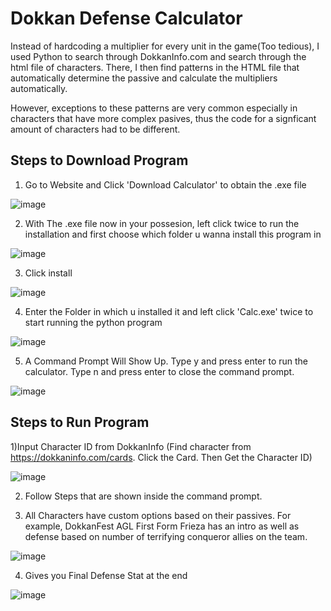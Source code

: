 # Dokkan Defense Calculator

Instead of hardcoding a multiplier for every unit in the game(Too tedious), I used Python to search through DokkanInfo.com and search through the html file of characters. There, I then find patterns in the HTML file that automatically determine the passive and calculate the multipliers automatically. 

However, exceptions to these patterns are very common especially in characters that have more complex pasives, thus the code for a signficant amount of characters had to be different.

## Steps to Download Program

1) Go to Website and Click 'Download Calculator' to obtain the .exe file



![image](https://github.com/RandomNerd01/Dokkan-Calculator/assets/142955018/16ca5262-3ae0-48a0-9609-dffa7f6ef851)






2) With The .exe file now in your possesion, left click twice to run the installation and first choose which folder u wanna install this program in



![image](https://github.com/RandomNerd01/Dokkan-Calculator/assets/142955018/5f22b1ac-d52b-4e2f-8623-7212a6854b9c)

  


3) Click install




![image](https://github.com/RandomNerd01/Dokkan-Calculator/assets/142955018/389c0937-e0a9-408e-94de-00bb95368799)






4) Enter the Folder in which u installed it and left click 'Calc.exe' twice to start running the python program




![image](https://github.com/RandomNerd01/Dokkan-Calculator/assets/142955018/2222f50d-0d5c-4e5e-8123-be13d39772f3)






5) A Command Prompt Will Show Up. Type y and press  enter to run the calculator. Type n and press enter to close the command prompt.



![image](https://github.com/RandomNerd01/Dokkan-Calculator/assets/142955018/e68b6f57-454a-4549-acf9-84bda192bca3)







## Steps to Run Program

1)Input Character ID from DokkanInfo (Find character from https://dokkaninfo.com/cards. Click the Card. Then Get the Character ID)


![image](https://github.com/Suiron99/Dokkan-Calculator/assets/142955018/0563585b-4bfb-4f77-857f-8c79e7f97f0e)




2) Follow Steps that are shown inside the command prompt.




3) All Characters have custom options based on their passives. For example, DokkanFest AGL First Form Frieza has an intro as well as defense based on number of terrifying conqueror allies on the team.



![image](https://github.com/RandomNerd01/Dokkan-Calculator/assets/142955018/7154a8f9-893d-41c0-a992-69d96615a362)





4) Gives you Final Defense Stat at the end




![image](https://github.com/RandomNerd01/Dokkan-Calculator/assets/142955018/579af78e-a097-4b21-a2f3-58bb21b51bfb)













